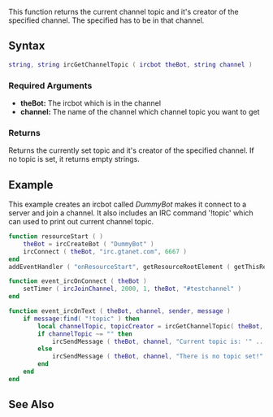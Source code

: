 This function returns the current channel topic and it's creator of the specified channel. The specified has to be in that channel.

Syntax
------

``` lua
string, string ircGetChannelTopic ( ircbot theBot, string channel )
```

### Required Arguments

-   **theBot:** The ircbot which is in the channel
-   **channel:** The name of the channel which channel topic you want to get

### Returns

Returns the currently set topic and it's creator of the specified channel. If no topic is set, it returns empty strings.

Example
-------

This example creates an ircbot called *DummyBot* makes it connect to a server and join a channel. It also includes an IRC command '!topic' which can used to print out current channel topic.

``` lua
function resourceStart ( )
    theBot = ircCreateBot ( "DummyBot" )
    ircConnect ( theBot, "irc.gtanet.com", 6667 )
end
addEventHandler ( "onResourceStart", getResourceRootElement ( getThisResource() ), resourceStart )

function event_ircOnConnect ( theBot )
    setTimer ( ircJoinChannel, 2000, 1, theBot, "#testchannel" )
end

function event_ircOnText ( theBot, channel, sender, message )
    if message:find( "!topic" ) then
        local channelTopic, topicCreator = ircGetChannelTopic( theBot, channel )
        if channelTopic ~= "" then
            ircSendMessage ( theBot, channel, "Current topic is: '" .. channelTopic .. "' and it's set by " .. topicCreator )
        else
            ircSendMessage ( theBot, channel, "There is no topic set!" )
        end
    end
end
```

See Also
--------
